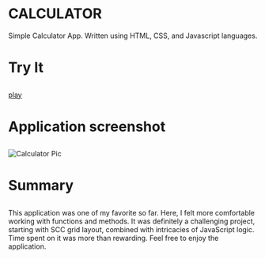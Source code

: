 # CALCULATOR
Simple Calculator App. Written using HTML, CSS, and Javascript languages.

# Try It <h2>
[play](https://jumba23.github.io/CALCULATOR/)

# Application screenshot <h2>
![Calculator Pic](https://user-images.githubusercontent.com/80366503/115974609-c7804a00-a512-11eb-9717-9c2f3f6843a9.PNG)

# Summary <h2>
This application was one of my favorite so far. Here, I felt more comfortable working with functions and methods. It was definitely a challenging project, starting with SCC grid layout, combined with intricacies of JavaScript logic. Time spent on it was more than rewarding. Feel free to enjoy the application.
